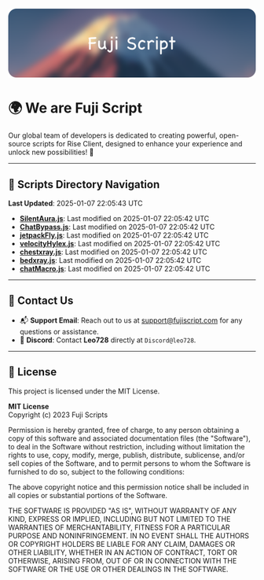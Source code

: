 ![Banner](.github/b.webp)

# 🌍 **We are Fuji Script**

Our global team of developers is dedicated to creating powerful, open-source scripts for Rise Client, designed to enhance your experience and unlock new possibilities! 🌟

---
<!-- SCRIPTS_NAVIGATION_START -->
## 📂 **Scripts Directory Navigation**

**Last Updated**: 2025-01-07 22:05:43 UTC

- **[SilentAura.js](scripts/SilentAura.js)**: Last modified on 2025-01-07 22:05:42 UTC
- **[ChatBypass.js](scripts/ChatBypass.js)**: Last modified on 2025-01-07 22:05:42 UTC
- **[jetpackFly.js](scripts/jetpackFly.js)**: Last modified on 2025-01-07 22:05:42 UTC
- **[velocityHylex.js](scripts/velocityHylex.js)**: Last modified on 2025-01-07 22:05:42 UTC
- **[chestxray.js](scripts/chestxray.js)**: Last modified on 2025-01-07 22:05:42 UTC
- **[bedxray.js](scripts/bedxray.js)**: Last modified on 2025-01-07 22:05:42 UTC
- **[chatMacro.js](scripts/chatMacro.js)**: Last modified on 2025-01-07 22:05:42 UTC

<!-- SCRIPTS_NAVIGATION_END -->

---

## 💬 **Contact Us**  
- 📬 **Support Email**: Reach out to us at [support@fujiscript.com](mailto:support@fujiscript.com) for any questions or assistance.  
- 💬 **Discord**: Contact **Leo728** directly at `Discord@leo728`.

---

## 📜 **License**

This project is licensed under the MIT License.  

**MIT License**  
Copyright (c) 2023 Fuji Scripts  

Permission is hereby granted, free of charge, to any person obtaining a copy of this software and associated documentation files (the "Software"), to deal in the Software without restriction, including without limitation the rights to use, copy, modify, merge, publish, distribute, sublicense, and/or sell copies of the Software, and to permit persons to whom the Software is furnished to do so, subject to the following conditions:  

The above copyright notice and this permission notice shall be included in all copies or substantial portions of the Software.  

THE SOFTWARE IS PROVIDED "AS IS", WITHOUT WARRANTY OF ANY KIND, EXPRESS OR IMPLIED, INCLUDING BUT NOT LIMITED TO THE WARRANTIES OF MERCHANTABILITY, FITNESS FOR A PARTICULAR PURPOSE AND NONINFRINGEMENT. IN NO EVENT SHALL THE AUTHORS OR COPYRIGHT HOLDERS BE LIABLE FOR ANY CLAIM, DAMAGES OR OTHER LIABILITY, WHETHER IN AN ACTION OF CONTRACT, TORT OR OTHERWISE, ARISING FROM, OUT OF OR IN CONNECTION WITH THE SOFTWARE OR THE USE OR OTHER DEALINGS IN THE SOFTWARE.  

